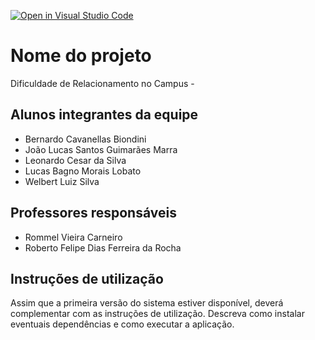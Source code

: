 [![Open in Visual Studio Code](https://classroom.github.com/assets/open-in-vscode-c66648af7eb3fe8bc4f294546bfd86ef473780cde1dea487d3c4ff354943c9ae.svg)](https://classroom.github.com/online_ide?assignment_repo_id=8474197&assignment_repo_type=AssignmentRepo)
# Nome do projeto
Dificuldade de Relacionamento no Campus - 

## Alunos integrantes da equipe

* Bernardo Cavanellas Biondini
* João Lucas Santos Guimarães Marra
* Leonardo Cesar da Silva
* Lucas Bagno Morais Lobato
* Welbert Luiz Silva

## Professores responsáveis

* Rommel Vieira Carneiro
* Roberto Felipe Dias Ferreira da Rocha

## Instruções de utilização

Assim que a primeira versão do sistema estiver disponível, deverá complementar com as instruções de utilização. Descreva como instalar eventuais dependências e como executar a aplicação.
